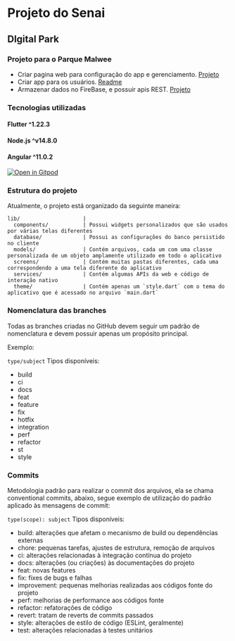 # Projeto do Senai
## DIgital Park

### Projeto para o Parque Malwee
- Criar pagina web para configuração do app e gerenciamento. [Projeto](https://github.com/Hu3diger/digital-park-web)
- Criar app para os usuários. [Readme](./app/README.md)
- Armazenar dados no FireBase, e possuir apis REST. [Projeto](https://github.com/Hu3diger/digital-park-api)

### Tecnologias utilizadas
#### Flutter ^1.22.3
#### Node.js ^v14.8.0
#### Angular ^11.0.2

[![Open in Gitpod](https://gitpod.io/button/open-in-gitpod.svg)](https://gitpod.io/#https://github.com/Viserion77/Digital-Park)

### Estrutura do projeto

Atualmente, o projeto está organizado da seguinte maneira:

    lib/                    |
      components/           | Possui widgets personalizados que são usados ​​por várias telas diferentes
      database/             | Possui as configurações do banco persistido no cliente
      models/               | Contém arquivos, cada um com uma classe personalizada de um objeto amplamente utilizado em todo o aplicativo
      screens/              | Contém muitas pastas diferentes, cada uma correspondendo a uma tela diferente do aplicativo
      services/             | Contém algumas APIs da web e código de interação nativo
      theme/                | Contém apenas um `style.dart` com o tema do aplicativo que é acessado no arquivo `main.dart`

### Nomenclatura das branches
Todas as branches criadas no GitHub devem seguir um padrão de nomenclatura e devem possuir apenas um propósito principal.

Exemplo:

`type/subject`
Tipos disponíveis:

- build
- ci
- docs
- feat
- feature
- fix
- hotfix
- integration
- perf
- refactor
- st
- style

### Commits
Metodologia padrão para realizar o commit dos arquivos, ela se chama conventional commits, abaixo, segue exemplo de utilização do padrão aplicado às mensagens de commit:

`type(scope): subject`
Tipos disponíveis:

- build: alterações que afetam o mecanismo de build ou dependências externas
- chore: pequenas tarefas, ajustes de estrutura, remoção de arquivos
- ci: alterações relacionadas à integração contínua do projeto
- docs: alterações (ou criações) às documentações do projeto
- feat: novas features
- fix: fixes de bugs e falhas
- improvement: pequenas melhorias realizadas aos códigos fonte do projeto
- perf: melhorias de performance aos códigos fonte
- refactor: refatorações de código
- revert: tratam de reverts de commits passados
- style: alterações de estilo de código (ESLint, geralmente)
- test: alterações relacionadas à testes unitários

